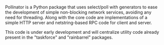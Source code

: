 Pollinator is a Python package that uses select/poll with generators to ease the
development of simple non-blocking network services, avoiding any need for threading.
Along with the core code are implementations of a simple HTTP server and netstring-based
RPC code for client and server.

This code is under early development and will centralize utility code already present
in the "taskforce" and "rainbarrel" packages.


